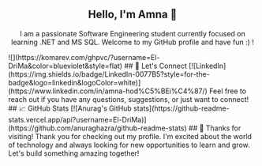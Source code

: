 <!--
**El-DriMa/El-DriMa** is a ✨ _special_ ✨ repository because its `README.md` (this file) appears on your GitHub profile.

Here are some ideas to get you started:

- 🔭 I’m currently working on ...
- 🌱 I’m currently learning ...
- 👯 I’m looking to collaborate on ...
- 🤔 I’m looking for help with ...
- 💬 Ask me about ...
- 📫 How to reach me: ...
- 😄 Pronouns: ...
- ⚡ Fun fact: ...
-->

<div align="center">
  <h2>Hello, I'm Amna 👋</h2>

I am a passionate Software Engineering student currently focused on learning .NET and MS SQL. 
Welcome to my GitHub profile and have fun :) !
</div>![](https://komarev.com/ghpvc/?username=El-DriMa&color=blueviolet&style=flat)

<!--
<div align="center">
  <h3>🔧 Technologies & Tools</h3>
  <p>
    <img src="https://simpleicons.org/icons/csharp.svg" alt="C#" width="40" height="40"> 
    <img src="" alt=".NET" width="40" height="40"> .NET Framework and .NET Core
    <img src="mssql-icon.png" alt="MS SQL" width="40" height="40"> Microsoft SQL Server
    <img src="cpp-icon.png" alt="C++" width="40" height="40"> C++
    <img src="html-icon.png" alt="HTML" width="40" height="40"> HTML
    <img src="css-icon.png" alt="CSS" width="40" height="40"> CSS
    <img src="js-icon.png" alt="JavaScript" width="40" height="40"> JavaScript
    <img src="arduino-icon.png" alt="Arduino" width="40" height="40"> Arduino
    <img src="java-icon.png" alt="Java" width="40" height="40"> Java
    <img src="python-icon.png" alt="Python" width="40" height="40"> Python
    <img src="git-icon.png" alt="Git" width="40" height="40"> Git & GitHub
  </p>
</div>

<div align="center">
  <h3>🌱 Currently Learning</h3>
  <p>
    <img src="dotnet-icon.png" alt=".NET" width="40" height="40"> .NET
    <img src="mssql-icon.png" alt="MS SQL" width="40" height="40"> MS SQL
  </p>
</div>
---!>

## 💬 Let's Connect

[![LinkedIn](https://img.shields.io/badge/LinkedIn-0077B5?style=for-the-badge&logo=linkedin&logoColor=white)](https://www.linkedin.com/in/amna-hod%C5%BEi%C4%87/)

Feel free to reach out if you have any questions, suggestions, or just want to connect!

</div>

## 📈 GitHub Stats

[![Anurag's GitHub stats](https://github-readme-stats.vercel.app/api?username=El-DriMa)](https://github.com/anuraghazra/github-readme-stats)

## 🎉 Thanks for visiting!

Thank you for checking out my profile. 
I'm excited about the world of technology and always looking for new opportunities to learn and grow. Let's build something amazing together!
